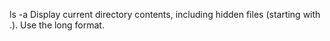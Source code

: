 ls -a Display current directory contents, including hidden files (starting with .). Use the long format.
